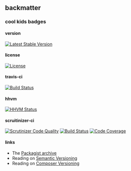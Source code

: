 
## backmatter

### cool kids badges

#### version

[![Latest Stable Version](https://poser.pugx.org/henderjon/cleverservicewrapper/v/stable.svg)](https://packagist.org/packages/henderjon/cleverservicewrapper)

#### license

[![License](https://poser.pugx.org/henderjon/cleverservicewrapper/license.svg)](https://packagist.org/packages/henderjon/cleverservicewrapper)

#### travis-ci

[![Build Status](https://travis-ci.org/henderjon/cleverservicewrapper.svg?branch=master)](https://travis-ci.org/henderjon/cleverservicewrapper)

#### hhvm

[![HHVM Status](http://hhvm.h4cc.de/badge/henderjon/cleverservicewrapper.png)](http://hhvm.h4cc.de/package/henderjon/cleverservicewrapper)

#### scruitinizer-ci

[![Scrutinizer Code Quality](https://scrutinizer-ci.com/g/henderjon/cleverservicewrapper/badges/quality-score.png?b=master)](https://scrutinizer-ci.com/g/henderjon/cleverservicewrapper/?branch=master)
[![Build Status](https://scrutinizer-ci.com/g/henderjon/cleverservicewrapper/badges/build.png?b=master)](https://scrutinizer-ci.com/g/henderjon/cleverservicewrapper/build-status/master)
[![Code Coverage](https://scrutinizer-ci.com/g/henderjon/cleverservicewrapper/badges/coverage.png?b=master)](https://scrutinizer-ci.com/g/henderjon/cleverservicewrapper/?branch=master)

#### links

  - The [Packagist archive](https://packagist.org/packages/henderjon/cleverservicewrapper)
  - Reading on [Semantic Versioning](http://semver.org/)
  - Reading on [Composer Versioning](https://getcomposer.org/doc/01-basic-usage.md#package-versions)
